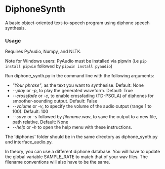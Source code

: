 # DiphoneSynth
A basic object-oriented text-to-speech program using diphone speech synthesis.

### Usage

Requires PyAudio, Numpy, and NLTK.

Note for Windows users: PyAudio must be installed via pipwin (i.e `pip install pipwin` followed by `pipwin install pyaudio`)

Run diphone_synth.py in the command line with the following arguments:

- *"Your phrase"*, as the text you want to synthesise. Default: None
- *--play* or *-p*, to play the generated waveform. Default: True
- *--crossfade* or *-c*, to enable crossfading (TD-PSOLA) of diphones for smoother-sounding output. Default: False
- *--volume* or *-v*, to specify the volume of the audio output (range 1 to 100). Default: 100
- *--save* or *-s* followed by *filename.wav*, to save the output to a new file, path relative. Default: None
- *--help* or *-h* to open the help menu with these instructions.

The 'diphones' folder should be in the same directory as diphone_synth.py and interface_audio.py. 

In theory, you can use a different diphone database. You will have to update the global variable SAMPLE_RATE to match that of your wav files. The filename conventions will also have to be the same.
